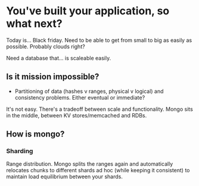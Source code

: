 # You've built your application, so what next?

Today is... Black friday. Need to be able to get from small to big as easily as possible. Probably clouds right?

Need a database that... is scaleable easily.

## Is it mission impossible?

- Partitioning of data (hashes v ranges, physical v logical) and consistency problems. Either eventual or immediate?

It's not easy. There's a tradeoff between scale and functionality. Mongo sits in the middle, between KV stores/memcached and RDBs.

## How is mongo?

### Sharding

Range distribution. Mongo splits the ranges again and automatically relocates chunks to different shards ad hoc (while keeping it consistent) to maintain load equilibrium between your shards.
